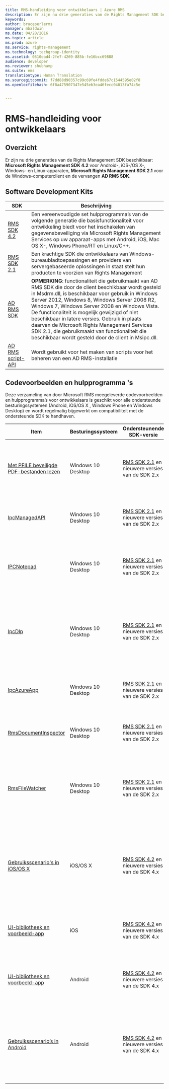 ```yaml
---
title: RMS-handleiding voor ontwikkelaars | Azure RMS
description: Er zijn nu drie generaties van de Rights Management SDK beschikbaar.
keywords: 
author: bruceperlerms
manager: mbaldwin
ms.date: 04/28/2016
ms.topic: article
ms.prod: azure
ms.service: rights-management
ms.technology: techgroup-identity
ms.assetid: 0510ead4-2fe7-4269-885b-fe16bcc69888
audience: developer
ms.reviewer: shubhamp
ms.suite: ems
translationtype: Human Translation
ms.sourcegitcommit: f7dd88d90357c99c69fe4fdde67c1544595e02f8
ms.openlocfilehash: 6f8a475907347e545eb3ea46fecc04013fa74c5e


---
```


# RMS-handleiding voor ontwikkelaars

## Overzicht ##
Er zijn nu drie generaties van de Rights Management SDK beschikbaar: **Microsoft Rights Management SDK 4.2** voor Android-, iOS-/OS X-, Windows- en Linux-apparaten, **Microsoft Rights Management SDK 2.1** voor de Windows-computerclient en de vervangen **AD RMS SDK**.

## Software Development Kits ##
| SDK | Beschrijving |
|------|---------|
| [RMS SDK 4.2](active-directory-rights-management-services-multi-platform-thin-client-sdk-portal.md) | Een vereenvoudigde set hulpprogramma’s van de volgende generatie die basisfunctionaliteit voor ontwikkeling biedt voor het inschakelen van gegevensbeveiliging via Microsoft Rights Management Services op uw apparaat-apps met Android, iOS, Mac OS X-, Windows Phone/RT en Linux/C++. |
| [RMS SDK 2.1](microsoft-information-protection-and-control-client-portal.md) | Een krachtige SDK die ontwikkelaars van Windows-bureaubladtoepassingen en providers van servergebaseerde oplossingen in staat stelt hun producten te voorzien van Rights Management|
|[AD RMS SDK]()|**OPMERKING**: functionaliteit die gebruikmaakt van AD RMS SDK die door de client beschikbaar wordt gesteld in Msdrm.dll, is beschikbaar voor gebruik in Windows Server 2012, Windows 8, Windows Server 2008 R2, Windows 7, Windows Server 2008 en Windows Vista. De functionaliteit is mogelijk gewijzigd of niet beschikbaar in latere versies. Gebruik in plaats daarvan de Microsoft Rights Management Services SDK 2.1, die gebruikmaakt van functionaliteit die beschikbaar wordt gesteld door de client in Msipc.dll.|
|[AD RMS script-API]()| Wordt gebruikt voor het maken van scripts voor het beheren van een AD RMS-installatie|

## Codevoorbeelden en hulpprogramma 's ##
Deze verzameling van door Microsoft RMS meegeleverde codevoorbeelden en hulpprogramma’s voor ontwikkelaars is geschikt voor alle ondersteunde besturingssystemen (Android, iOS/OS X , Windows Phone en Windows Desktop) en wordt regelmatig bijgewerkt om compatibiliteit met de ondersteunde SDK te handhaven.

| Item | Besturingssysteem | Ondersteunende SDK-versie | Beschrijving |
|------|------------------|------------------------|-------------|
| [Met PFILE beveiligde PDF-bestanden lezen](https://blogs.msdn.microsoft.com/rms/2015/11/09/reading-a-pfile-protected-pdf/) | Windows 10 Desktop| [RMS SDK 2.1](microsoft-information-protection-and-control-client-portal.md) en nieuwere versies van de SDK 2.x | **Read PFILE protected PDF** is een eenvoudig codevoorbeeld op ons blog RMS Developer’s Corner dat gebruikmaakt van MSIPC bestands-API om een met PFILE beveiligd PDF-document te ontsleutelen en te openen.|
| [IpcManagedAPI](https://github.com/Azure-Samples/active-directory-dotnet-rms) | Windows 10 Desktop | [RMS SDK 2.1](microsoft-information-protection-and-control-client-portal.md) en nieuwere versies van de SDK 2.x | **IpcManagedAPI** is een .NET-weergave (C#) van RMS SDK 2.1 waarmee u uw beheerde toepassing eenvoudig kunt inschakelen voor RMS.|
| [IPCNotepad](https://code.msdn.microsoft.com/ipcnotepad-sample-f67dae80) | Windows 10 Desktop | [RMS SDK 2.1](microsoft-information-protection-and-control-client-portal.md) en nieuwere versies van de SDK 2.x| **IPCNotepad** is een voorbeeldtoepassing met RMS die u door de basisstappen leidt die voor elke toepassing met RMS moeten worden uitgevoerd bij het beveiligen en gebruiken van beperkte inhoud.|
| [IpcDlp](https://github.com/Azure-Samples/active-directory-dotnet-rms)|Windows 10 Desktop|[RMS SDK 2.1](microsoft-information-protection-and-control-client-portal.md) en nieuwere versies van de SDK 2.x|**IpcDlp** is een voorbeeld van een DLP-toepassing (Data Leak Protection) met RMS die u door de basisstappen leidt die voor elke toepassing met DLP-RMS moeten worden uitgevoerd met behulp van de bestands-API bij het beveiligen en gebruiken van beperkte inhoud.|
| [IpcAzureApp](https://github.com/Azure-Samples/active-directory-dotnet-rms) | Windows 10 Desktop|[RMS SDK 2.1](microsoft-information-protection-and-control-client-portal.md) en nieuwere versies van de SDK 2.x|**IpcAzureApp** is een voorbeeldtoepassing die u laat zien hoe u RMS SDK in de Azure-toepassing gebruikt voor het beveiligen van gegevens in Azure Blob Storage.|
| [RmsDocumentInspector](https://github.com/Azure-Samples/active-directory-dotnet-rms) | Windows 10 Desktop|[RMS SDK 2.1](microsoft-information-protection-and-control-client-portal.md) en nieuwere versies van de SDK 2.x|**RmsDocumentInspector** is een hulpprogramma dat informatie kan bieden over elk met RMS beveiligd bestand, zoals de inhouds-id of gebruikersrechten.|
| [RmsFileWatcher](https://github.com/Azure-Samples/active-directory-dotnet-rms) | Windows 10 Desktop|[RMS SDK 2.1](microsoft-information-protection-and-control-client-portal.md) en nieuwere versies van de SDK 2.x|**RmsFileWatcher** is een voorbeeldtoepassing die u laat zien hoe u een Windows-toepassing bouwt die de mappen in het bestandssysteem controleert en RMS-beveiligingsbeleid toepast op elke wijziging, bijvoorbeeld een toegevoegd bestand of een gewijzigd bestand.|
| [Gebruiksscenario's in iOS/OS X](https://msdn.microsoft.com/library/dn758307(v=vs.85).aspx) |iOS/OS X|[RMS SDK 4.2](active-directory-rights-management-services-multi-platform-thin-client-sdk-portal.md) en nieuwere versies van de SDK 4.x|De **Objective-C**-codevoorbeelden geven belangrijke ontwikkelscenario's weer om u vertrouwd te maken met de RMS SDK. Voorbeelden zijn onder meer gebruik van de door Microsoft beveiligde bestandsindeling, aangepaste beveiligde bestandsindelingen en aangepaste UI-besturingselementen.|
| [UI-bibliotheek en voorbeeld-app](https://github.com/AzureAD/rms-sdk-ui-for-ios) |iOS|[RMS SDK 4.2](active-directory-rights-management-services-multi-platform-thin-client-sdk-portal.md) en nieuwere versies van de SDK 4.x|**UI-bibliotheken en voorbeeld-app voor iOS** op GitHub, zodat u snel aan de slag kunt en onze standaardgebruikersinterface in uw apps kunt hergebruiken.|
| [UI-bibliotheek en voorbeeld-app](https://github.com/AzureAD/rms-sdk-ui-for-android) |Android|[RMS SDK 4.2](active-directory-rights-management-services-multi-platform-thin-client-sdk-portal.md) en nieuwere versies van de SDK 4.x|**UI-bibliotheken en voorbeeld-app voor Android** op GitHub, zodat u snel aan de slag kunt en onze standaardgebruikersinterface in uw apps kunt hergebruiken.|
| [Gebruiksscenario’s in Android](https://msdn.microsoft.com/en-us/library/dn758246(v=vs.85).aspx) |Android|[RMS SDK 4.2](active-directory-rights-management-services-multi-platform-thin-client-sdk-portal.md) en nieuwere versies van de SDK 4.x|**De Java-codevoorbeelden** geven belangrijke ontwikkelscenario's weer om u vertrouwd te maken met de RMS SDK. Voorbeelden zijn onder meer gebruik van de door Microsoft beveiligde bestandsindeling, aangepaste beveiligde bestandsindelingen en aangepaste UI-besturingselementen.|



<!--HONumber=Jul16_HO1-->


